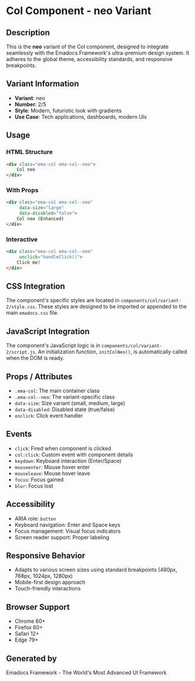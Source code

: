 # Col Component - neo Variant

## Description
This is the **neo** variant of the Col component, designed to integrate seamlessly with the Emadocs Framework's ultra-premium design system. It adheres to the global theme, accessibility standards, and responsive breakpoints.

## Variant Information
- **Variant**: neo
- **Number**: 2/5
- **Style**: Modern, futuristic look with gradients
- **Use Case**: Tech applications, dashboards, modern UIs

## Usage

### HTML Structure
```html
<div class="ema-col ema-col--neo">
    Col neo
</div>
```

### With Props
```html
<div class="ema-col ema-col--neo" 
     data-size="large" 
     data-disabled="false">
    Col neo (Enhanced)
</div>
```

### Interactive
```html
<div class="ema-col ema-col--neo" 
     onclick="handleClick()">
    Click me!
</div>
```

## CSS Integration
The component's specific styles are located in `components/col/variant-2/style.css`. These styles are designed to be imported or appended to the main `emadocs.css` file.

## JavaScript Integration
The component's JavaScript logic is in `components/col/variant-2/script.js`. An initialization function, `initColNeo()`, is automatically called when the DOM is ready.

## Props / Attributes
- `.ema-col`: The main container class
- `.ema-col--neo`: The variant-specific class
- `data-size`: Size variant (small, medium, large)
- `data-disabled`: Disabled state (true/false)
- `onclick`: Click event handler

## Events
- `click`: Fired when component is clicked
- `col:click`: Custom event with component details
- `keydown`: Keyboard interaction (Enter/Space)
- `mouseenter`: Mouse hover enter
- `mouseleave`: Mouse hover leave
- `focus`: Focus gained
- `blur`: Focus lost

## Accessibility
- ARIA role: `button`
- Keyboard navigation: Enter and Space keys
- Focus management: Visual focus indicators
- Screen reader support: Proper labeling

## Responsive Behavior
- Adapts to various screen sizes using standard breakpoints (480px, 768px, 1024px, 1280px)
- Mobile-first design approach
- Touch-friendly interactions

## Browser Support
- Chrome 60+
- Firefox 60+
- Safari 12+
- Edge 79+

## Generated by
Emadocs Framework - The World's Most Advanced UI Framework
